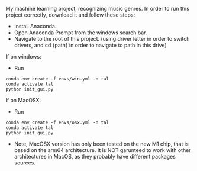 My machine learning project, recognizing music genres.
In order to run this project correctly, download it and follow these steps:

- Install Anaconda.
- Open Anaconda Prompt from the windows search bar.
- Navigate to the root of this project. (using driver letter in order to switch drivers, and cd {path} in order to navigate to path in this drive)

If on windows:
- Run
```
conda env create -f envs/win.yml -n tal
conda activate tal
python init_gui.py
```

If on MacOSX:
- Run
```
conda env create -f envs/osx.yml -n tal
conda activate tal
python init_gui.py
```

* Note, MacOSX version has only been tested on the new M1 chip, that is based on the arm64 architecture. It is NOT garunteed to work with other architectures in MacOS, as they probably have different packages sources.